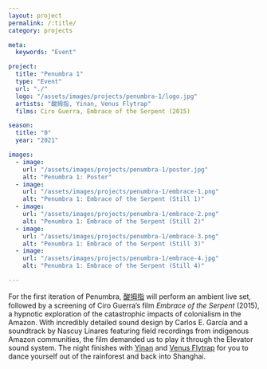 ```yaml
---
layout: project
permalink: /:title/
category: projects

meta:
  keywords: "Event"

project:
  title: "Penumbra 1"
  type: "Event"
  url: "./"
  logo: "/assets/images/projects/penumbra-1/logo.jpg"
  artists: "酸拇指, Yinan, Venus Flytrap"
  films: Ciro Guerra, Embrace of the Serpent (2015)

season:
  title: "0"
  year: "2021"

images:
  - image:
    url: "/assets/images/projects/penumbra-1/poster.jpg"
    alt: "Penumbra 1: Poster"
  - image:
    url: "/assets/images/projects/penumbra-1/embrace-1.png"
    alt: "Penumbra 1: Embrace of the Serpent (Still 1)"
  - image:
    url: "/assets/images/projects/penumbra-1/embrace-2.png"
    alt: "Penumbra 1: Embrace of the Serpent (Still 2)"
  - image:
    url: "/assets/images/projects/penumbra-1/embrace-3.png"
    alt: "Penumbra 1: Embrace of the Serpent (Still 3)"
  - image:
    url: "/assets/images/projects/penumbra-1/embrace-4.jpg"
    alt: "Penumbra 1: Embrace of the Serpent (Still 4)"

---
```

<p>For the first iteration of Penumbra, <a href="https://www.instagram.com/lunalyuuu/">酸拇指</a> will perform an ambient live set, followed by a screening of Ciro Guerra’s film <em>Embrace of the Serpent</em> (2015), a hypnotic exploration of the catastrophic impacts of colonialism in the Amazon. With incredibly detailed sound design by Carlos E. García and a soundtrack by Nascuy Linares featuring field recordings from indigenous Amazon communities, the film demanded us to play it through the Elevator sound system. The night finishes with <a href="https://www.instagram.com/justyinan/">Yinan</a> and <a href="https://www.instagram.com/rachelrach_/">Venus Flytrap</a> for you to dance yourself out of the rainforest and back into Shanghai.</p>
